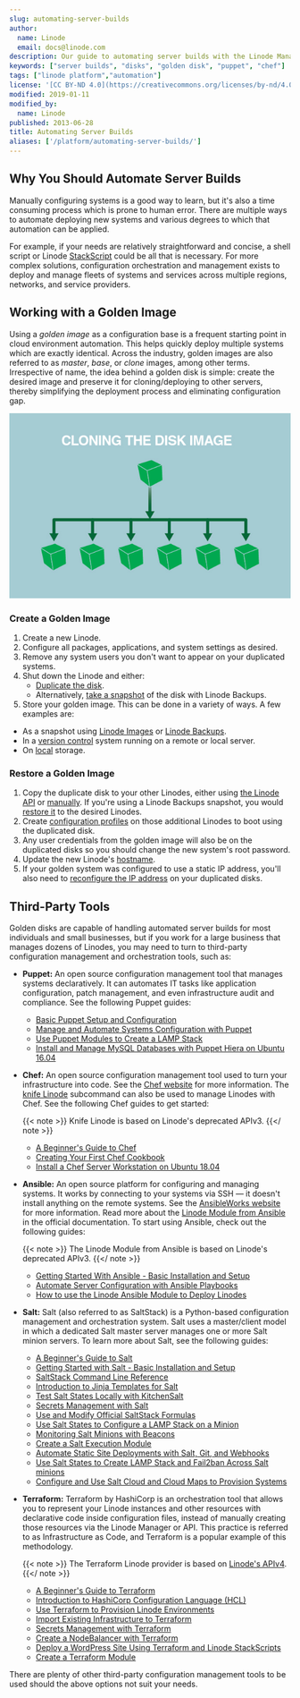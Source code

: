 ```yaml
---
slug: automating-server-builds
author:
  name: Linode
  email: docs@linode.com
description: Our guide to automating server builds with the Linode Manager.
keywords: ["server builds", "disks", "golden disk", "puppet", "chef"]
tags: ["linode platform","automation"]
license: '[CC BY-ND 4.0](https://creativecommons.org/licenses/by-nd/4.0)'
modified: 2019-01-11
modified_by:
  name: Linode
published: 2013-06-28
title: Automating Server Builds
aliases: ['/platform/automating-server-builds/']
---
```


## Why You Should Automate Server Builds

Manually configuring systems is a good way to learn, but it's also a time consuming process which is prone to human error. There are multiple ways to automate deploying new systems and various degrees to which that automation can be applied.

For example, if your needs are relatively straightforward and concise, a shell script or Linode [StackScript](https://www.linode.com/stackscripts) could be all that is necessary. For more complex solutions, configuration orchestration and management exists to deploy and manage fleets of systems and services across multiple regions, networks, and service providers.


## Working with a Golden Image

Using a *golden image* as a configuration base is a frequent starting point in cloud environment automation. This helps quickly deploy multiple systems which are exactly identical. Across the industry, golden images are also referred to as *master*, *base*, or *clone* images, among other terms. Irrespective of name, the idea behind a golden disk is simple: create the desired image and preserve it for cloning/deploying to other servers, thereby simplifying the deployment process and eliminating configuration gap.

![Cloning your Linode disk.](1303-image_cloning_2.jpg)

### Create a Golden Image

1. Create a new Linode.
1. Configure all packages, applications, and system settings as desired.
1. Remove any system users you don't want to appear on your duplicated systems.
1. Shut down the Linode and either:
    - [Duplicate the disk](/docs/platform/disk-images/disk-images-and-configuration-profiles/#duplicating-a-disk).
    - Alternatively, [take a snapshot](/docs/platform/disk-images/linode-backup-service/#take-a-manual-snapshot) of the disk with Linode Backups.
1. Store your golden image. This can be done in a variety of ways. A few examples are:
  - As a snapshot using [Linode Images](/docs/platform/disk-images/linode-images/) or [Linode Backups](/docs/platform/linode-backup-service/#take-a-manual-snapshot).
  - In a [version control](/docs/development/version-control/introduction-to-version-control/) system running on a remote or local server.
  - On [local](/docs/platform/disk-images/copying-a-disk-image-over-ssh/) storage.

### Restore a Golden Image

1. Copy the duplicate disk to your other Linodes, either using [the Linode API](https://developers.linode.com/api/v4#operation/cloneLinodeDisk) or [manually](/docs/platform/disk-images/copying-a-disk-image-to-a-different-account/#copying-the-disk). If you're using a Linode Backups snapshot, you would [restore it](/docs/platform/disk-images/linode-backup-service/#restore-from-a-backup) to the desired Linodes.
1. Create [configuration profiles](/docs/platform/disk-images/disk-images-and-configuration-profiles/#creating-a-configuration-profile) on those additional Linodes to boot using the duplicated disk.
1. Any user credentials from the golden image will also be on the duplicated disks so you should change the new system's root password.
1. Update the new Linode's [hostname](/docs/getting-started/#setting-the-hostname).
1. If your golden system was configured to use a static IP address, you'll also need to [reconfigure the IP address](/docs/networking/linux-static-ip-configuration/#static-network-configuration) on your duplicated disks.

## Third-Party Tools

Golden disks are capable of handling automated server builds for most individuals and small businesses, but if you work for a large business that manages dozens of Linodes, you may need to turn to third-party configuration management and orchestration tools, such as:

-   **Puppet:** An open source configuration management tool that manages systems declaratively. It can automates IT tasks like application configuration, patch management, and even infrastructure audit and compliance. See the following Puppet guides:

    - [Basic Puppet Setup and Configuration](/docs/websites/puppet/basic-puppet-setup-and-configuration/)
    - [Manage and Automate Systems Configuration with Puppet](/docs/websites/puppet/manage-and-automate-systems-configuration-with-puppet/)
    - [Use Puppet Modules to Create a LAMP Stack](/docs/applications/configuration-management/use-puppet-modules-to-create-a-lamp-stack/)
    - [Install and Manage MySQL Databases with Puppet Hiera on Ubuntu 16.04](/docs/applications/configuration-management/install-and-manage-mysql-databases-with-puppet-hiera-on-ubuntu-16-04/)

-   **Chef:** An open source configuration management tool used to turn your infrastructure into code. See the [Chef website](https://www.chef.io/) for more information. The [knife Linode](https://github.com/chef/knife-linode) subcommand can also be used to manage Linodes with Chef. See the following Chef guides to get started:

    {{< note >}}
Knife Linode is based on Linode's deprecated APIv3.
    {{</ note >}}

    - [A Beginner's Guide to Chef](/docs/applications/configuration-management/beginners-guide-chef/)
    - [Creating Your First Chef Cookbook](/docs/applications/configuration-management/creating-your-first-chef-cookbook/)
    - [Install a Chef Server Workstation on Ubuntu 18.04](/docs/applications/configuration-management/install-a-chef-server-workstation-on-ubuntu-18-04/)

-   **Ansible:** An open source platform for configuring and managing systems. It works by connecting to your systems via SSH — it doesn't install anything on the remote systems. See the [AnsibleWorks website](http://www.ansible.com/) for more information. Read more about the [Linode Module from Ansible](http://docs.ansible.com/ansible/latest/linode_module.html) in the official documentation. To start using Ansible, check out the following guides:

    {{< note >}}
The Linode Module from Ansible is based on Linode's deprecated APIv3.
    {{</ note >}}

    - [Getting Started With Ansible - Basic Installation and Setup](/docs/applications/configuration-management/getting-started-with-ansible/)
    - [Automate Server Configuration with Ansible Playbooks](/docs/applications/configuration-management/running-ansible-playbooks/)
    - [How to use the Linode Ansible Module to Deploy Linodes](/docs/applications/configuration-management/deploy-linodes-using-ansible/)

- **Salt:** Salt (also referred to as SaltStack) is a Python-based configuration management and orchestration system. Salt uses a master/client model in which a dedicated Salt master server manages one or more Salt minion servers. To learn more about Salt, see the following guides:

    - [A Beginner's Guide to Salt](https://www.linode.com/docs/applications/configuration-management/beginners-guide-to-salt/)
    - [Getting Started with Salt - Basic Installation and Setup](/docs/applications/configuration-management/getting-started-with-salt-basic-installation-and-setup/)
    - [SaltStack Command Line Reference](/docs/applications/configuration-management/salt-command-line-reference/)
    - [Introduction to Jinja Templates for Salt](/docs/applications/configuration-management/introduction-to-jinja-templates-for-salt/)
    - [Test Salt States Locally with KitchenSalt](/docs/applications/configuration-management/test-salt-locally-with-kitchen-salt/)
    - [Secrets Management with Salt](/docs/applications/configuration-management/secrets-management-with-salt/)
    - [Use and Modify Official SaltStack Formulas](/docs/applications/configuration-management/use-and-modify-official-saltstack-formulas/)
    - [Use Salt States to Configure a LAMP Stack on a Minion](/docs/applications/configuration-management/use-salt-states-to-configure-a-lamp-stack-on-a-minion/)
    - [Monitoring Salt Minions with Beacons](/docs/applications/configuration-management/monitoring-salt-minions-with-beacons/)
    - [Create a Salt Execution Module](/docs/applications/configuration-management/create-a-salt-execution-module/)
    - [Automate Static Site Deployments with Salt, Git, and Webhooks](/docs/applications/configuration-management/automate-a-static-site-deployment-with-salt/)
    - [Use Salt States to Create LAMP Stack and Fail2ban Across Salt minions](/docs/applications/configuration-management/use-salt-states-to-create-lamp-stack-and-fail2ban-across-salt-minions/)
    - [Configure and Use Salt Cloud and Cloud Maps to Provision Systems](/docs/applications/configuration-management/configure-and-use-salt-cloud-and-cloud-maps-to-provision-systems/)

- **Terraform:** Terraform by HashiCorp is an orchestration tool that allows you to represent your Linode instances and other resources with declarative code inside configuration files, instead of manually creating those resources via the Linode Manager or API. This practice is referred to as Infrastructure as Code, and Terraform is a popular example of this methodology.

    {{< note >}}
The Terraform Linode provider is based on [Linode's APIv4](https://developers.linode.com/api/v4).
    {{</ note >}}

    - [A Beginner's Guide to Terraform](/docs/applications/configuration-management/beginners-guide-to-terraform/)
    - [Introduction to HashiCorp Configuration Language (HCL)](/docs/applications/configuration-management/introduction-to-hcl/)
    - [Use Terraform to Provision Linode Environments](/docs/applications/configuration-management/how-to-build-your-infrastructure-using-terraform-and-linode/)
    - [Import Existing Infrastructure to Terraform](/docs/applications/configuration-management/import-existing-infrastructure-to-terraform/)
    - [Secrets Management with Terraform](/docs/applications/configuration-management/secrets-management-with-terraform/)
    - [Create a NodeBalancer with Terraform](/docs/applications/configuration-management/create-a-nodebalancer-with-terraform/)
    - [Deploy a WordPress Site Using Terraform and Linode StackScripts](/docs/applications/configuration-management/deploy-a-wordpress-site-using-terraform-and-linode-stackscripts/)
    - [Create a Terraform Module](/docs/applications/configuration-management/create-terraform-module/)

There are plenty of other third-party configuration management tools to be used should the above options not suit your needs.


